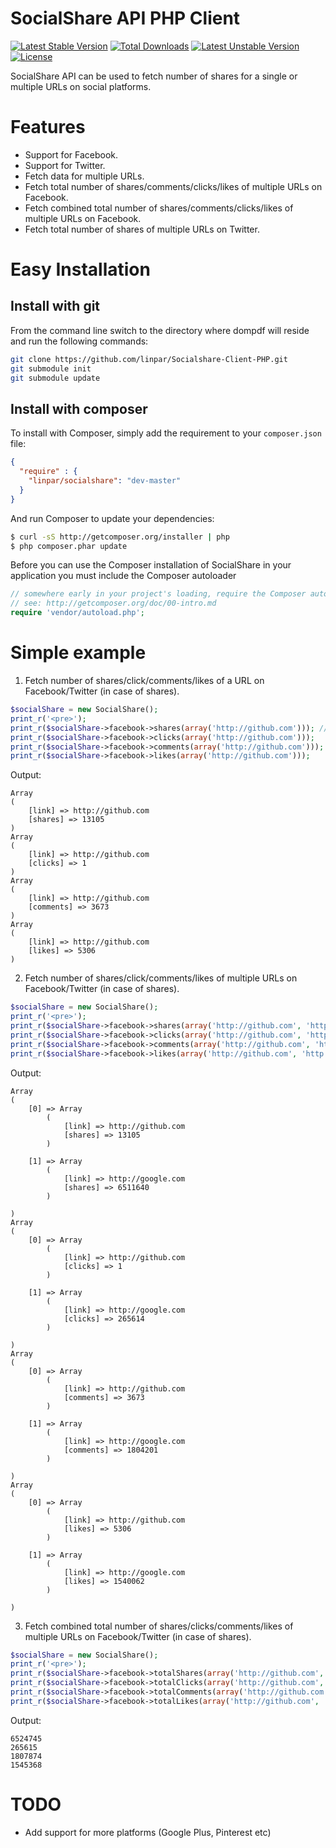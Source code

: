 SocialShare API PHP Client
==========================
[![Latest Stable Version](https://poser.pugx.org/linpar/socialshare/v/stable.svg)](https://packagist.org/packages/linpar/socialshare) [![Total Downloads](https://poser.pugx.org/linpar/socialshare/downloads.svg)](https://packagist.org/packages/linpar/socialshare) [![Latest Unstable Version](https://poser.pugx.org/linpar/socialshare/v/unstable.svg)](https://packagist.org/packages/linpar/socialshare) [![License](https://poser.pugx.org/linpar/socialshare/license.svg)](https://packagist.org/packages/linpar/socialshare)

SocialShare API can be used to fetch number of shares for a single or multiple URLs on social platforms.

Features
============
* Support for Facebook.
* Support for Twitter.
* Fetch data for multiple URLs.
* Fetch total number of shares/comments/clicks/likes of multiple URLs on Facebook.
* Fetch combined total number of shares/comments/clicks/likes of multiple URLs on Facebook.
* Fetch total number of shares of multiple URLs on Twitter.

Easy Installation
============
Install with git
---
From the command line switch to the directory where dompdf will reside and run
the following commands:

```sh
git clone https://github.com/linpar/Socialshare-Client-PHP.git
git submodule init
git submodule update
```

Install with composer
---
To install with Composer, simply add the requirement to your `composer.json`
file:

```json
{
  "require" : {
    "linpar/socialshare": "dev-master"
  }
}
```

And run Composer to update your dependencies:

```bash
$ curl -sS http://getcomposer.org/installer | php
$ php composer.phar update
```

Before you can use the Composer installation of SocialShare in your application you
must include the Composer autoloader

```php
// somewhere early in your project's loading, require the Composer autoloader
// see: http://getcomposer.org/doc/00-intro.md
require 'vendor/autoload.php';
```

Simple example
============
1) Fetch number of shares/click/comments/likes of a URL on Facebook/Twitter (in case of shares).
```php
$socialShare = new SocialShare();
print_r('<pre>');
print_r($socialShare->facebook->shares(array('http://github.com'))); // Replace facebook with twitter to calculate shares on Twitter
print_r($socialShare->facebook->clicks(array('http://github.com')));
print_r($socialShare->facebook->comments(array('http://github.com')));
print_r($socialShare->facebook->likes(array('http://github.com')));
```
Output:

```
Array
(
    [link] => http://github.com
    [shares] => 13105
)
Array
(
    [link] => http://github.com
    [clicks] => 1
)
Array
(
    [link] => http://github.com
    [comments] => 3673
)
Array
(
    [link] => http://github.com
    [likes] => 5306
)
```

2) Fetch number of shares/click/comments/likes of multiple URLs on Facebook/Twitter (in case of shares).
```php
$socialShare = new SocialShare();
print_r('<pre>');
print_r($socialShare->facebook->shares(array('http://github.com', 'http://google.com'))); // Replace facebook with twitter to calculate shares on Twitter
print_r($socialShare->facebook->clicks(array('http://github.com', 'http://google.com')));
print_r($socialShare->facebook->comments(array('http://github.com', 'http://google.com')));
print_r($socialShare->facebook->likes(array('http://github.com', 'http://google.com')));
```
Output:

```
Array
(
    [0] => Array
        (
            [link] => http://github.com
            [shares] => 13105
        )

    [1] => Array
        (
            [link] => http://google.com
            [shares] => 6511640
        )

)
Array
(
    [0] => Array
        (
            [link] => http://github.com
            [clicks] => 1
        )

    [1] => Array
        (
            [link] => http://google.com
            [clicks] => 265614
        )

)
Array
(
    [0] => Array
        (
            [link] => http://github.com
            [comments] => 3673
        )

    [1] => Array
        (
            [link] => http://google.com
            [comments] => 1804201
        )

)
Array
(
    [0] => Array
        (
            [link] => http://github.com
            [likes] => 5306
        )

    [1] => Array
        (
            [link] => http://google.com
            [likes] => 1540062
        )

)
```

3) Fetch combined total number of shares/clicks/comments/likes of multiple URLs on Facebook/Twitter (in case of shares).
```php
$socialShare = new SocialShare();
print_r('<pre>');
print_r($socialShare->facebook->totalShares(array('http://github.com', 'http://google.com')) ."\n"); // Replace facebook with twitter to calculate shares on Twitter
print_r($socialShare->facebook->totalClicks(array('http://github.com', 'http://google.com')) ."\n");
print_r($socialShare->facebook->totalComments(array('http://github.com', 'http://google.com')) ."\n");
print_r($socialShare->facebook->totalLikes(array('http://github.com', 'http://google.com')) ."\n");
```
Output:

```
6524745
265615
1807874
1545368
```

TODO
============

* Add support for more platforms (Google Plus, Pinterest etc)

